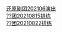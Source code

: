 
[还原剧团202106演出](huanyuan_202106.md)  
[??团20210815排练](practice_20210815.md)  
[??团20210822排练](practice_20210822.md)  

